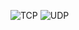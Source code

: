 ![TCP](https://github.com/Peco602/findwall/actions/workflows/tcp.yml/badge.svg)
![UDP](https://github.com/Peco602/findwall/actions/workflows/udp.yml/badge.svg)
